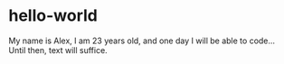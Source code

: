 # hello-world
My name is Alex, I am 23 years old, and one day I will be able to code...
Until then, text will suffice.
